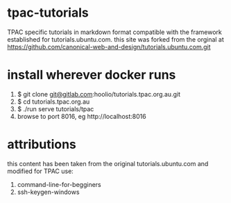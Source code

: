 # tpac-tutorials

TPAC specific tutorials in markdown format compatible with the framework established for tutorials.ubuntu.com.  this site was forked from the orginal at https://github.com/canonical-web-and-design/tutorials.ubuntu.com.git

# install wherever docker runs
1. $ git clone git@gitlab.com:hoolio/tutorials.tpac.org.au.git
1. $ cd tutorials.tpac.org.au
1. $ ./run serve tutorials/tpac
1. browse to port 8016, eg http://localhost:8016

# attributions
this content has been taken from the original tutorials.ubuntu.com and modified for TPAC use:
1. command-line-for-begginers
1. ssh-keygen-windows
